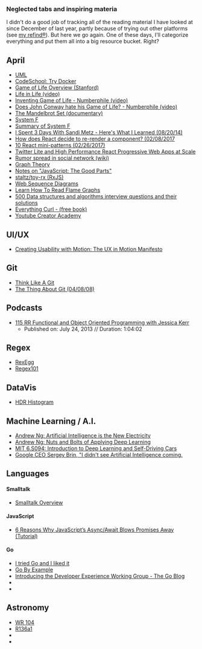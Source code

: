 ### Neglected tabs and inspiring materia

I didn't do a good job of tracking all of the reading material I have looked at
since December of last year, partly because of trying out other platforms (see
[my refind®](https://refind.com/newswim)). But here we go again. One of these
days, I'll categorize everything and put them all into a big resource bucket. Right?


## April

- [UML](https://en.wikipedia.org/wiki/Unified_Modeling_Language)
- [CodeSchool: Try Docker](https://www.codeschool.com/courses/try-docker)
- [Game of Life Overview (Stanford)](http://web.stanford.edu/~cdebs/GameOfLife/)
- [Life in Life (video)](https://youtu.be/xP5-iIeKXE8)
- [Inventing Game of Life - Numberphile (video)](https://youtu.be/R9Plq-D1gEk)
- [Does John Conway hate his Game of Life? - Numberphile (video)](https://youtu.be/E8kUJL04ELA)
- [The Mandelbrot Set (documentary)](https://youtu.be/56gzV0od6DU)
- [System F](https://en.wikipedia.org/wiki/System_F)
- [Summary of System F](http://www.site.uottawa.ca/~fbinard/Intuitionism/TypeTheory/SystemF/)
- [I Spent 3 Days With Sandi Metz - Here's What I Learned (08/20/14)](https://blog.red-badger.com/blog/2014/08/20/i-spent-3-days-with-sandi-metz-heres-what-i-learned)
- [How does React decide to re-render a component? (02/08/2017](http://lucybain.com/blog/2017/react-js-when-to-rerender/)
- [10 React mini-patterns (02/26/2017)](https://hackernoon.com/10-react-mini-patterns-c1da92f068c5)
- [Twitter Lite and High Performance React Progressive Web Apps at Scale](https://medium.com/@paularmstrong/twitter-lite-and-high-performance-react-progressive-web-apps-at-scale-d28a00e780a3)
- [Rumor spread in social network (wiki)](https://en.wikipedia.org/wiki/Rumor_spread_in_social_network)
- [Graph Theory](https://en.wikipedia.org/wiki/Graph_theory)
- [Notes on "JavaScript: The Good Parts"](https://github.com/iteles/Javascript-the-Good-Parts-notes)
- [staltz/toy-rx (RxJS)](https://github.com/staltz/toy-rx)
- [Web Sequence Diagrams](https://www.websequencediagrams.com/)
- [Learn How To Read Flame Graphs](http://www.brendangregg.com/flamegraphs.html)
- [500 Data structures and algorithms interview questions and their solutions](https://techiedelight.quora.com/500-Data-structures-and-algorithms-interview-questions-and-their-solutions?share=1)
- [Everything Curl - (free book)](https://www.gitbook.com/book/bagder/everything-curl/details)
- [Youtube Creator Academy](https://creatoracademy.youtube.com/page/lesson/revenue-basics)


## UI/UX

- [Creating Usability with Motion: The UX in Motion Manifesto](https://medium.com/ux-in-motion/creating-usability-with-motion-the-ux-in-motion-manifesto-a87a4584ddc)


## Git

- [Think Like A Git](http://think-like-a-git.net/)
- [The Thing About Git (04/08/08)](http://2ndscale.com/rtomayko/2008/the-thing-about-git)

## Podcasts

- [115 RR Functional and Object Oriented Programming with Jessica Kerr](https://devchat.tv/ruby-rogues/115-rr-functional-and-object-oriented-programming-with-jessica-kerr)
    - Published on: July 24, 2013 // Duration: 1:04:02

## Regex

- [RexEgg](http://www.rexegg.com/regex-quickstart.html)
- [Regex101](https://regex101.com/)

## DataVis

- [HDR Histogram](http://hdrhistogram.net/)

## Machine Learning / A.I.

- [Andrew Ng: Artificial Intelligence is the New Electricity](https://www.youtube.com/watch?v=21EiKfQYZXc)
- [Andrew Ng: Nuts and Bolts of Applying Deep Learning](https://www.youtube.com/watch?v=F1ka6a13S9I)
- [MIT 6.S094: Introduction to Deep Learning and Self-Driving Cars](https://youtu.be/1L0TKZQcUtA)
- [Google CEO Sergey Brin, "I didn't see Artificial Intelligence coming.](https://youtu.be/30rx3dBPbIs)

## Languages

#### Smalltalk

- [Smalltalk Overview](http://web.cecs.pdx.edu/~harry/musings/SmalltalkOverview.html)

#### JavaScript

- [6 Reasons Why JavaScript’s Async/Await Blows Promises Away (Tutorial)](https://hackernoon.com/6-reasons-why-javascripts-async-await-blows-promises-away-tutorial-c7ec10518dd9)

#### Go

- [I tried Go and I liked it](https://dev.mikamai.com/2013/11/04/i-tried-go-and-i-liked-it/)
- [Go By Example](https://gobyexample.com/)
- [Introducing the Developer Experience Working Group - The Go Blog](https://blog.golang.org/developer-experience)
- []()
- []()

## Astronomy

- [WR 104](https://en.wikipedia.org/wiki/WR_104)
- [R136a1](https://en.wikipedia.org/wiki/R136a1)
- []()
- []()
